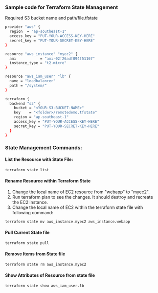 ### Sample code for Terraform State Management
Required S3 bucket name and path/file.tfstate

```sh
provider "aws" {
  region  = "ap-southeast-1"
  access_key = "PUT-YOUR-ACCESS-KEY-HERE"
  secret_key = "PUT-YOUR-SECRET-KEY-HERE"
}

resource "aws_instance" "myec2" {
  ami           = "ami-02f26adf094f51167"
  instance_type = "t2.micro"
}

resource "aws_iam_user" "lb" {
  name = "loadbalancer"
  path = "/system/"
}

terraform {
  backend "s3" {
    bucket = "<YOUR-S3-BUCKET-NAME>"
    key    = "<folder>/remotedemo.tfstate"
    region = "ap-southeast-1"
    access_key = "PUT-YOUR-ACCESS-KEY-HERE"
    secret_key = "PUT-YOUR-SECRET-KEY-HERE"
  }
}
```

### State Management Commands:

#### List the Resource with State File:
```sh
terraform state list
```
#### Rename Resource within Terraform State
1. Change the local name of EC2 resource from "webapp" to "myec2".
2. Run terraform plan to see the changes. It should destroy and recreate the EC2 instance.
3. Change the local name of EC2 within the terraform state file with following command:

```sh
terraform state mv aws_instance.myec2 aws_instance.webapp
```
#### Pull Current State file
```sh
terraform state pull
```
#### Remove Items from State file
```sh
terraform state rm aws_instance.myec2
```
#### Show Attributes of Resource from state file
```sh
terraform state show aws_iam_user.lb
```
